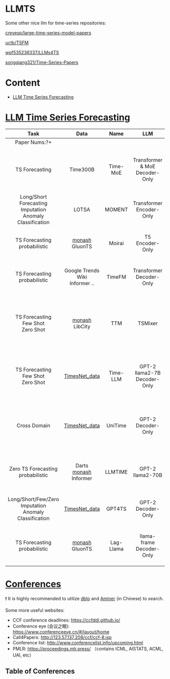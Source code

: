 # LLMTS


Some other nice llm for time-series repositories:

[creyesp/large-time-series-model-papers](https://github.com/creyesp/large-time-series-model-papers)

[uctb/TSFM](https://github.com/uctb/TSFM)

[wpf535236337/LLMs4TS](https://github.com/wpf535236337/LLMs4TS)

[songqiang321/Time-Series-Papers](https://github.com/songqiang321/Time-Series-Papers?tab=readme-ov-file#llm-framework)




# Content

- <a href = "#LLM-Time-Series-Forecasting">LLM Time Series Forecasting</a>


# [LLM Time Series Forecasting](#content)
|  Task  |    Data |   Name|  LLM  | Paper   |    Code    |   Publication    |
| :-: | :-: | :-: | :-: | :-:  | :-: | - |
| Paper Nums:?+ | <img width=150/> | <img width=220/>  |  <img width=150/>  |   | |   <img width=300/> |
| TS Forecasting |  Time300B  |    Time-MoE | Transformer & MoE <br> Decoder-Only |  [Time-MoE: Billion-Scale Time Series Foundation Models with Mixture of Experts](https://arxiv.org/abs/2409.16040) | [Pytorch](https://github.com/Time-MoE/Time-MoE)  <br>![Stars](https://img.shields.io/github/stars/Time-MoE/Time-MoE?color=critical&style=social) <br>![Forks](https://img.shields.io/github/forks/Time-MoE/Time-MoE?color=critical&style=social)  | Arxiv 2024
| Long/Short Forecasting  <br> Imputation  <br> Anomaly  <br> Classification|  LOTSA  |  MOMENT |  Transformer <br> Encoder-Only |  [MOMENT: A Family of Open Time-series Foundation Models](https://proceedings.mlr.press/v235/goswami24a.html) | [Pytorch](https://github.com/moment-timeseries-foundation-model/moment-research)  <br>![Stars](https://img.shields.io/github/stars/moment-timeseries-foundation-model/moment-research?color=critical&style=social) <br>![Forks](https://img.shields.io/github/forks/moment-timeseries-foundation-model/moment-research?color=critical&style=social)  | ICML 2024
|  TS Forecasting  <br> probabilistic  |  [monash](https://forecastingdata.org/)  <br> GluonTS   |  Moirai   |  T5 <br> Encoder-Only |  [Unified Training of Universal Time Series Forecasting Transformers](https://proceedings.mlr.press/v235/woo24a.html) | [Pytorch](https://github.com/SalesforceAIResearch/uni2ts)  <br>![Stars](https://img.shields.io/github/stars/SalesforceAIResearch/uni2ts?color=critical&style=social) <br>![Forks](https://img.shields.io/github/forks/SalesforceAIResearch/uni2ts?color=critical&style=social)  | ICML 2024
|  TS Forecasting  <br> probabilistic  | Google Trends <br> Wiki <br>    Informer ..|  TimeFM   |  Transformer <br> Decoder-Only |  [A decoder-only foundation model for time-series forecasting](https://proceedings.mlr.press/v235/das24c.html) | [Pytorch](https://github.com/google-research/timesfm)  <br>![Stars](https://img.shields.io/github/stars/google-research/timesfm?color=critical&style=social) <br>![Forks](https://img.shields.io/github/forks/google-research/timesfm?color=critical&style=social)  | ICML 2024
|  TS Forecasting  <br> Few Shot <br> Zero Shot  |  [monash](https://forecastingdata.org/)   <br>  LibCity  | TTM  |   TSMixer   |  [Tiny Time Mixers (TTMs): Fast Pre-trained Models for Enhanced Zero/Few-Shot Forecasting of Multivariate Time Series](https://openreview.net/forum?id=3O5YCEWETq&noteId=RdR2bNLzsY) | [Pytorch](https://github.com/ibm-granite/granite-tsfm)  <br>![Stars](https://img.shields.io/github/stars/ibm-granite/granite-tsfm?color=critical&style=social) <br>![Forks](https://img.shields.io/github/forks/ibm-granite/granite-tsfm?color=critical&style=social)  | ICML 2024
|  TS Forecasting  <br> Few Shot <br> Zero Shot  |  [TimesNet_data](https://github.com/thuml/Time-Series-Library)    |  Time-LLM   | GPT-2 <br> llama2-7B <br> Decoder-Only |  [Time-LLM: Time Series Forecasting by Reprogramming Large Language Models](https://openreview.net/forum?id=Unb5CVPtae) | [Pytorch](https://github.com/KimMeen/Time-LLM)  <br>![Stars](https://img.shields.io/github/stars/KimMeen/Time-LLM?color=critical&style=social) <br>![Forks](https://img.shields.io/github/forks/KimMeen/Time-LLM?color=critical&style=social)  | ICML 2024
| Cross Domain |  [TimesNet_data](https://github.com/thuml/Time-Series-Library)   |    UniTime  |  GPT-2 <br> Decoder-Only   | [UniTime: A Language-Empowered Unified Model for Cross-Domain Time Series Forecasting](https://dl.acm.org/doi/abs/10.1145/3589334.3645434) | [Pytorch](https://github.com/liuxu77/UniTime)  <br>![Stars](https://img.shields.io/github/stars/liuxu77/UniTime?color=critical&style=social) <br>![Forks](https://img.shields.io/github/forks/liuxu77/UniTime?color=critical&style=social)  | WWW 2024
| Zero TS Forecasting  <br> probabilistic |  Darts <br> [monash](https://forecastingdata.org/)  <br> Informer  |   LLMTIME |  GPT-2 <br> llama2-70B |  [Large Language Models Are Zero-Shot Time Series Forecasters](https://openreview.net/forum?id=md68e8iZK1&noteId=BYd09USAyS) | [Pytorch](https://github.com/ngruver/llmtime)  <br>![Stars](https://img.shields.io/github/stars/ngruver/llmtime?color=critical&style=social) <br>![Forks](https://img.shields.io/github/forks/ngruver/llmtime?color=critical&style=social)  | NIPS 2023
| Long/Short/Few/Zero  <br> Imputation  <br> Anomaly  <br> Classification |  [TimesNet_data](https://github.com/thuml/Time-Series-Library)  |   GPT4TS |  GPT-2  <br> Decoder-Only  |  [One Fits All: Power General Time Series Analysis by Pretrained LM](https://openreview.net/forum?id=gMS6FVZvmF) | [Pytorch](https://github.com/DAMO-DI-ML/NeurIPS2023-One-Fits-All)  <br>![Stars](https://img.shields.io/github/stars/DAMO-DI-ML/NeurIPS2023-One-Fits-All?color=critical&style=social) <br>![Forks](https://img.shields.io/github/forks/DAMO-DI-ML/NeurIPS2023-One-Fits-All?color=critical&style=social)  | NIPS 2023
| TS Forecasting  <br> probabilistic |    [monash](https://forecastingdata.org/)  <br> GluonTS  |   Lag-Llama  |  llama-frame  <br> Decoder-Only |  [Lag-Llama: Towards Foundation Models for Time Series Forecasting](https://openreview.net/forum?id=md68e8iZK1&noteId=BYd09USAyS) | [Pytorch](https://github.com/kashif/pytorch-transformer-ts)  <br>![Stars](https://img.shields.io/github/stars/kashif/pytorch-transformer-ts?color=critical&style=social) <br>![Forks](https://img.shields.io/github/forks/kashif/pytorch-transformer-ts?color=critical&style=social)  | NIPS 2023

# [Conferences](#content)

❗ It is highly recommended to utilize [dblp](https://dblp.uni-trier.de/) and [Aminer](https://www.aminer.cn/conf) (in Chinese) to search.

Some more useful websites:
- CCF conference deadlines: https://ccfddl.github.io/
- Conference eye (会议之眼): https://www.conferenceeye.cn/#/layout/home
- Call4Papers: http://123.57.137.208/ccf/ccf-8.jsp
- Conference list: http://www.conferencelist.info/upcoming.html
- PMLR: https://proceedings.mlr.press/    （contains ICML, AISTATS, ACML, UAI, etc）
## Table of Conferences



